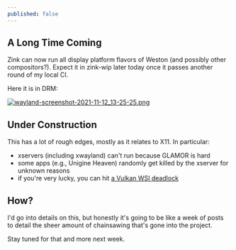 ```yaml
---
published: false
---
```

## A Long Time Coming

Zink can now run all display platform flavors of Weston (and possibly other compositors?). Expect it in zink-wip later today once it passes another round of my local CI.

Here it is in DRM:

[![wayland-screenshot-2021-11-12_13-25-25.png]({{site.url}}/assets/wayland-screenshot-2021-11-12_13-25-25.png)]({{site.url}}/assets/wayland-screenshot-2021-11-12_13-25-25.png)

## Under Construction
This has a lot of rough edges, mostly as it relates to X11. In particular:
* xservers (including xwayland) can't run because GLAMOR is hard
* some apps (e.g., Unigine Heaven) randomly get killed by the xserver for unknown reasons
* if you're very lucky, you can hit [a Vulkan WSI deadlock](https://gitlab.freedesktop.org/mesa/mesa/-/merge_requests/13564)

## How?
I'd go into details on this, but honestly it's going to be like a week of posts to detail the sheer amount of chainsawing that's gone into the project.

Stay tuned for that and more next week.